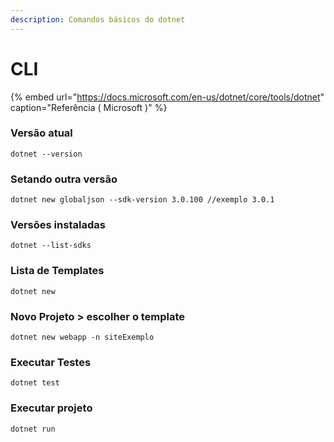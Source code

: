 ```yaml
---
description: Comandos básicos do dotnet
---
```


# CLI

{% embed url="https://docs.microsoft.com/en-us/dotnet/core/tools/dotnet" caption="Referência \( Microsoft \)" %}

### Versão atual

```aspnet
dotnet --version 
```

### Setando outra versão

```aspnet
dotnet new globaljson --sdk-version 3.0.100 //exemplo 3.0.1
```

### Versões instaladas

```aspnet
dotnet --list-sdks
```

### Lista de Templates

```aspnet
dotnet new
```

### Novo Projeto &gt; escolher o template

```aspnet
dotnet new webapp -n siteExemplo
```

### Executar Testes

```aspnet
dotnet test
```

### Executar projeto

```aspnet
dotnet run 
```

